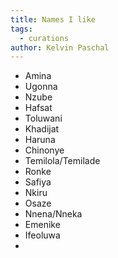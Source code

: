 ```yaml
---
title: Names I like
tags:
  - curations
author: Kelvin Paschal
---
```

- Amina 
- Ugonna  
- Nzube  
- Hafsat  
- Toluwani  
- Khadijat  
- Haruna  
- Chinonye  
- Temilola/Temilade  
- Ronke  
- Safiya  
- Nkiru  
- Osaze  
- Nnena/Nneka
- Emenike
- Ifeoluwa
- 